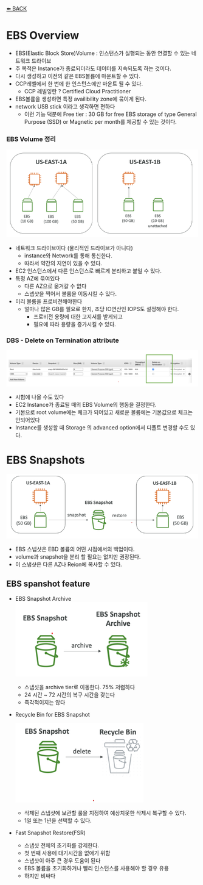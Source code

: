 [⬅️ BACK ](./README.md)

# EBS Overview

- EBS(Elastic Block Store)Volume : 인스턴스가 실행되는 동안 연결할 수 있는 네트워크 드라이브
- 주 목적은 Instance가 종료되더라도 데이터를 지속되도록 하는 것이다.
- 다시 생성하고 이전의 같은 EBS볼륨에 마운트할 수 있다.
- CCP레벨에서 한 번에 한 인스턴스에만 마운트 될 수 있다.
  - CCP 레빌잉란 ? Certified Cloud Practitioner
- EBS볼륨을 생성하면 특정 availibility zone에 묶이게 된다.
- network USB stick 이라고 생각하면 편하다
  - 이런 기능 덕분에 Free tier : 30 GB for free EBS storage of type General Purpose (SSD) or Magnetic per month를 제공할 수 있는 것이다.

### EBS Volume 정리

![EBS1_1](./img/EBS1_1.png)

- 네트워크 드라이브이다 (물리적인 드라이브가 아니다)
  - instance와 Network를 통해 통신한다.
  - 따라서 약간의 지연이 있을 수 있다.
- EC2 인스턴스에서 다른 인스턴스로 빠르게 분리하고 붙일 수 있다.
- 특정 AZ에 묶여있다
  - 다른 AZ으로 옮겨갈 수 없다
  - 스넵샷을 찍어서 볼륨을 이동시킬 수 있다.
- 미리 볼륨을 프로비전해야한다
  - 얼마나 많은 GB를 필요로 한지, 초당 IO연산인 IOPS도 설정해야 한다.
    - 프로비전 용량에 대한 고지서를 받게되고
    - 필요에 따라 용량을 증가시킬 수 있다.

### DBS - Delete on Termination attribute

![EBS1_2](./img/EBS1_2.png)

- 시험에 나올 수도 있다
- EC2 Instance가 종료될 때의 EBS Volume의 행동을 결정한다.
- 기본으로 root volume에는 체크가 되어있고 새로운 볼륨에는 기본값으로 체크는 안되어있다
- Instance를 생성할 때 Storage 의 advanced option에서 디폴트 변경할 수도 있다.

# EBS Snapshots

![EBS1_3](./img/EBS1_3.png)

- EBS 스넵샷은 EBD 볼륨의 어떤 시점에서의 백업이다.
- volume과 snapshot을 분리 할 필요는 없지만 권장된다.
- 이 스냅샷은 다른 AZ나 Reion에 복사할 수 있다.

## EBS spanshot feature

- EBS Snapshot Archive
  ![EBS1_3](./img/EBS1_4.png)

  - 스냅샷을 archive tier로 이동한다. 75% 저렴하다
  - 24 시간 ~ 72 시간의 복구 시간을 갖는다
  - 즉각적이지는 않다

- Recycle Bin for EBS Snapshot

  ![EBS1_5](./img/EBS1_5.png)

  - 삭제된 스냅샷에 보관할 룰을 지정하여 예상치못한 삭제시 복구할 수 있다.
  - 1일 또는 1년을 선택할 수 있다.

- Fast Snapshot Restore(FSR)

  - 스냅샷 전체의 초기화를 강제한다.
  - 첫 번째 사용에 대기시간을 없애기 위함
  - 스냅샷이 아주 큰 경우 도움이 된다
  - EBS 볼륨을 초기화하거나 빨리 인스턴스를 사용해야 할 경우 유용
  - 하지만 비싸다
